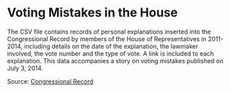 Voting Mistakes in the House
=============================

The CSV file contains records of personal explanations inserted into the Congressional Record by members of the House of Representatives in 2011-2014, including details on the date of the explanation, the lawmaker involved, the vote number and the type of vote. A link is included to each explanation. This data accompanies a story on voting mistakes published on July 3, 2014.

Source: [Congressional Record](https://beta.congress.gov/congressional-record/browse-by-date)
